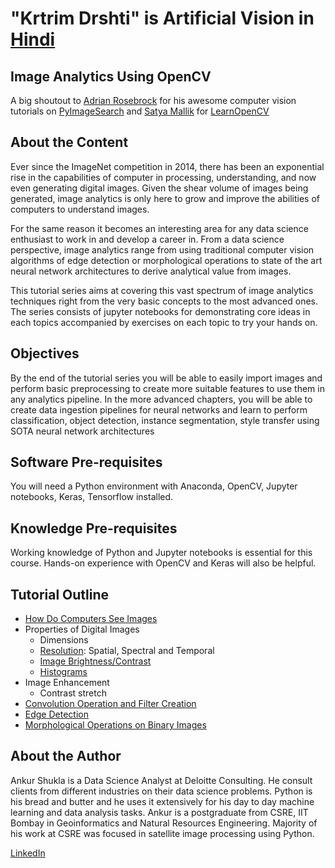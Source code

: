 # "Krtrim Drshti" is Artificial Vision in [Hindi](https://en.wikipedia.org/wiki/Hindi)

## Image Analytics Using OpenCV

A big shoutout to [Adrian Rosebrock](https://www.linkedin.com/in/adrian-rosebrock-59b8732a/) for his awesome computer vision tutorials on [PyImageSearch](https://www.pyimagesearch.com) and [Satya Mallik](https://www.linkedin.com/in/satyamallick/) for [LearnOpenCV](https://www.learnopencv.com/)

## About the Content

Ever since the ImageNet competition in 2014, there has been an exponential rise in the capabilities of computer in processing, understanding, and now even generating digital images. Given the shear volume of images being generated, image analytics is only here to grow and improve the abilities of computers to understand images.

For the same reason it becomes an interesting area for any data science enthusiast to work in and develop a career in. From a data science perspective, image analytics range from using traditional computer vision algorithms of edge detection or morphological operations to state of the art neural network architectures to derive analytical value from images.

This tutorial series aims at covering this vast spectrum of image analytics techniques right from the very basic concepts to the most advanced ones. The series consists of jupyter notebooks for demonstrating core ideas in each topics accompanied by exercises on each topic to try your hands on.

## Objectives

By the end of the tutorial series you will be able to easily import images and perform basic preprocessing to create more suitable features to use them in any analytics pipeline. In the more advanced chapters, you will be able to create data ingestion pipelines for neural networks and learn to perform classification, object detection, instance segmentation, style transfer using SOTA neural network architectures

## Software Pre-requisites

You will need a Python environment with Anaconda, OpenCV, Jupyter notebooks, Keras, Tensorflow installed.

## Knowledge Pre-requisites

Working knowledge of Python and Jupyter notebooks is essential for this course. Hands-on experience with OpenCV and Keras will also be helpful.

## Tutorial Outline

- [How Do Computers See Images](https://github.com/git-ankur-shukla/krtrim-drshti/blob/master/foundation/01_how_do_computers_see.ipynb)
- Properties of Digital Images
  - Dimensions
  - [Resolution](https://github.com/git-ankur-shukla/krtrim-drshti/blob/master/foundation/02_resolution.ipynb): Spatial, Spectral and Temporal
  - [Image Brightness/Contrast](https://github.com/git-ankur-shukla/krtrim-drshti/blob/master/foundation/03_brightness_contrast.ipynb)
  - [Histograms](https://github.com/git-ankur-shukla/krtrim-drshti/blob/master/foundation/04_histograms.ipynb)
- Image Enhancement
  - Contrast stretch
- [Convolution Operation and Filter Creation](https://github.com/git-ankur-shukla/krtrim-drshti/blob/master/foundation/05_neighborhood_operations.ipynb)
- [Edge Detection](https://github.com/git-ankur-shukla/krtrim-drshti/blob/master/foundation/06_edge_detection.ipynb)
- [Morphological Operations on Binary Images](https://github.com/git-ankur-shukla/krtrim-drshti/blob/master/foundation/07_morphological_operations.ipynb)

## About the Author

Ankur Shukla is a Data Science Analyst at Deloitte Consulting. He consult clients from different industries on their data science problems. Python is his bread and butter and he uses it extensively for his day to day machine learning and data analysis tasks. Ankur is a postgraduate from CSRE, IIT Bombay in Geoinformatics and Natural Resources Engineering. Majority of his work at CSRE was focused in satellite image processing using Python.

[LinkedIn](https://www.linkedin.com/in/work-ankur-shukla/)

